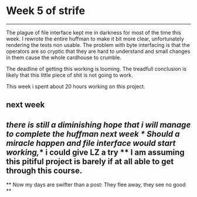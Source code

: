 # Week 5 of strife
-------
The plague of file interface kept me in darkness for most of the time this week. I rewrote the entire huffman to make it bit more clear, unfortunately rendering the tests non usable.
The problem with byte interfacing is that the operators are so cryptic that they are hard to understand and small changes in them cause the whole cardhouse to crumble.

The deadline of getting this working is looming. The treadfull conclusion is likely that this little piece of shit is not going to work.

This week i spent about 20 hours working on this project.

## next week
*there is still a diminishing hope that i will manage to complete the huffman next week *
Should a miracle happen and file interface would start working,** i could give LZ a try **
I am assuming this pitiful project is barely if at all able to get through this course.
-------
** Now my days are swifter than a post: They flee away, they see no good **
